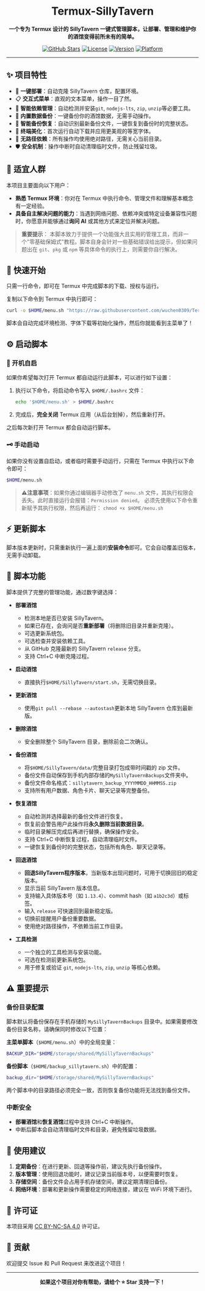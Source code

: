 <div align="center">

# Termux-SillyTavern

**一个专为 Termux 设计的 SillyTavern 一键式管理脚本，让部署、管理和维护你的酒馆变得前所未有的简单。**

[![GitHub Stars](https://img.shields.io/github/stars/wuchen0309/Termux-SillyTavern.svg?style=for-the-badge&logo=github)](https://github.com/wuchen0309/Termux-SillyTavern)
[![License](https://img.shields.io/badge/License-CC%20BY--NC--SA%204.0-blue.svg?style=for-the-badge)](https://github.com/wuchen0309/Termux-SillyTavern/blob/main/LICENSE)
[![Version](https://img.shields.io/badge/Version-2025.10.19-brightgreen.svg?style=for-the-badge)](https://github.com/wuchen0309/Termux-SillyTavern/blob/main/menu.sh)
[![Platform](https://img.shields.io/badge/Platform-Termux%20(Android)-orange.svg?style=for-the-badge&logo=android)](https://termux.dev/cn/index.html)

</div>

---

## ✨ 项目特性

- 🚀 **一键部署**：自动克隆 SillyTavern 仓库，配置环境。
- 📋 **交互式菜单**：直观的文本菜单，操作一目了然。
- 🔧 **智能依赖管理**：自动检测并安装`git`, `nodejs-lts`, `zip`, `unzip`等必要工具。
- 💾 **内置数据备份**：一键备份你的酒馆数据，无需手动操作。
- 🔄 **智能备份恢复**：自动识别最新备份文件，一键恢复到备份时的完整状态。
- 🎨 **终端美化**：首次运行自动下载并应用更美观的等宽字体。
- 🧹 **无路径依赖**：所有操作均使用绝对路径，无需关心当前目录。
- 🛡️ **安全机制**：操作中断时自动清理临时文件，防止残留垃圾。

## 📝 适宜人群

本项目主要面向以下用户：

- **熟悉 Termux 环境**：你对在 Termux 中执行命令、管理文件和理解基本概念有一定经验。
- **具备自主解决问题的能力**：当遇到网络问题、依赖冲突或特定设备兼容性问题时，你愿意并能够通过**询问 AI** 或其他方式来定位并解决问题。

> **重要提示**：
> 本脚本致力于提供一个功能强大且实用的管理工具，而非一个"零基础保姆式"教程。脚本自身会针对一些基础错误给出提示，但如果问题出在 `git`、`pkg` 或 `npm` 等具体命令的执行上，则需要你自行解决。

## 🚀 快速开始

只需一行命令，即可在 Termux 中完成脚本的下载、授权与运行。

复制以下命令到 Termux 中执行即可：

```bash
curl -o $HOME/menu.sh "https://raw.githubusercontent.com/wuchen0309/Termux-SillyTavern/refs/heads/main/menu.sh" && chmod +x $HOME/menu.sh && $HOME/menu.sh
```

脚本会自动完成环境检测、字体下载等初始化操作，然后你就能看到主菜单了！

## ⚙️ 启动脚本

### 🔑 开机自启

如果你希望每次打开 Termux 都自动运行此脚本，可以进行如下设置：

1.  执行以下命令，将启动命令写入 `$HOME/.bashrc` 文件：
    ```bash
    echo '$HOME/menu.sh' > $HOME/.bashrc
    ```
2.  完成后，**完全关闭** Termux 应用（从后台划掉），然后重新打开。

之后每次新打开 Termux 都会自动运行脚本。

### 🗝️ 手动启动

如果你没有设置自启动，或者临时需要手动运行，只需在 Termux 中执行以下命令即可：

```bash
$HOME/menu.sh
```

>**⚠️注意事项**：如果你通过编辑器手动修改了 `menu.sh` 文件，其执行权限会丢失。此时直接运行会报错：`Permission denied`。
>必须先使用以下命令重新赋予其执行权限，然后再运行：
>`chmod +x $HOME/menu.sh`

## ⚡ 更新脚本

脚本版本更新时，只需重新执行一遍上面的**安装命令**即可。它会自动覆盖旧版本，无需手动卸载。

## 📖 脚本功能

脚本提供了完整的管理功能，通过数字键选择：

- **部署酒馆**
  - 检测本地是否已安装 SillyTavern。
  - 如果已存在，会询问是否**重新部署**（将删除旧目录并重新克隆）。
  - 可选更新系统包。
  - 可选检查并安装依赖工具。
  - 从 GitHub 克隆最新的 SillyTavern `release` 分支。
  - 支持 Ctrl+C 中断克隆过程。

- **启动酒馆**
  - 直接执行`$HOME/SillyTavern/start.sh`，无需切换目录。

- **更新酒馆**
  - 使用`git pull --rebase --autostash`更新本地 SillyTavern 仓库到最新版。

- **删除酒馆**
  - 安全删除整个 SillyTavern 目录，删除前会二次确认。

- **备份酒馆**
  - 将`$HOME/SillyTavern/data/`完整目录打包成带时间戳的 zip 文件。
  - 备份文件自动保存到手机内部存储的`MySillyTavernBackups`文件夹中。
  - 备份文件命名格式：`sillytavern_backup_YYYYMMDD_HHMMSS.zip`
  - 支持所有用户数据、角色卡片、聊天记录等完整备份。

- **恢复酒馆**
  - 自动检测并选择最新的备份文件进行恢复。
  - 恢复前会警告用户此操作将**永久删除当前数据目录**。
  - 临时目录解压完成后再进行替换，确保操作安全。
  - 支持 Ctrl+C 中断恢复过程，自动清理临时文件。
  - 一键恢复到备份时的完整状态，包括所有角色、聊天记录等。

- **回退酒馆**
  - **回退SillyTavern程序版本**，当新版本出现问题时，可用于切换回旧的稳定版本。
  - 显示当前 SillyTavern 版本信息。
  - 支持输入具体版本号（如 `1.13.4`）、commit hash（如 `a1b2c3d`）或标签。
  - 输入 `release` 可快速回到最新稳定版。
  - 切换前提醒用户备份重要数据。
  - 使用绝对路径操作，不依赖当前工作目录。

- **工具检测**
  - 一个独立的工具检测与安装功能。
  - 可选在检测前更新系统包。
  - 用于修复或验证 `git`, `nodejs-lts`, `zip`, `unzip` 等核心依赖。

## ⚠️ 重要提示

### 备份目录配置

脚本默认将备份保存在手机存储的 `MySillyTavernBackups` 目录中。如果需要修改备份目录名称，请确保同时修改以下位置：

**主菜单脚本**（`$HOME/menu.sh`）中的全局变量：
```bash
BACKUP_DIR="$HOME/storage/shared/MySillyTavernBackups"
```

**备份脚本**（`$HOME/backup_sillytavern.sh`）中的配置：
```bash
backup_dir="$HOME/storage/shared/MySillyTavernBackups"
```

两个脚本中的目录路径必须完全一致，否则恢复备份功能将无法找到备份文件。

### 中断安全

- **部署酒馆**和**恢复酒馆**过程中支持 Ctrl+C 中断操作。
- 中断后脚本会自动清理临时文件和目录，避免残留垃圾数据。

## 🎯 使用建议

1. **定期备份**：在进行更新、回退等操作前，建议先执行备份操作。
2. **版本管理**：使用回退功能时，建议记录当前版本号，以便需要时恢复。
3. **存储空间**：备份文件会占用手机存储空间，建议定期清理旧备份。
4. **网络环境**：部署和更新操作需要稳定的网络连接，建议在 WiFi 环境下进行。

## 📄 许可证

本项目采用 [CC BY-NC-SA 4.0](https://creativecommons.org/licenses/by-nc-sa/4.0/) 许可证。

## 🤝 贡献

欢迎提交 Issue 和 Pull Request 来改进这个项目！

---

<div align="center">

**如果这个项目对你有帮助，请给个 ⭐ Star 支持一下！**

</div>